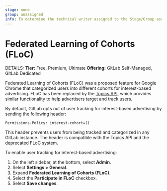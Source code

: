 ```yaml
---
stage: none
group: unassigned
info: To determine the technical writer assigned to the Stage/Group associated with this page, see https://handbook.gitlab.com/handbook/product/ux/technical-writing/#assignments
---
```


# Federated Learning of Cohorts (FLoC)

DETAILS:
**Tier:** Free, Premium, Ultimate
**Offering:** GitLab Self-Managed, GitLab Dedicated

Federated Learning of Cohorts (FLoC) was a proposed feature
for Google Chrome that categorized users into different cohorts for interest-based
advertising. FLoC has been replaced by the [Topics API](https://patcg-individual-drafts.github.io/topics/),
which provides similar functionality to help advertisers target and track users.

By default, GitLab opts out of user tracking for interest-based advertising
by sending the following header:

```plaintext
Permissions-Policy: interest-cohort=()
```

This header prevents users from being tracked and categorized in any GitLab instance.
The header is compatible with the Topics API and the deprecated FLoC system.

To enable user tracking for interest-based advertising:

1. On the left sidebar, at the bottom, select **Admin**.
1. Select **Settings > General**.
1. Expand **Federated Learning of Cohorts (FLoC)**.
1. Select the **Participate in FLoC** checkbox.
1. Select **Save changes**.

<!-- ## Troubleshooting

Include any troubleshooting steps that you can foresee. If you know beforehand what issues
one might have when setting this up, or when something is changed, or on upgrading, it's
important to describe those, too. Think of things that may go wrong and include them here.
This is important to minimize requests for support, and to avoid doc comments with
questions that you know someone might ask.

Each scenario can be a third-level heading, for example `### Getting error message X`.
If you have none to add when creating a doc, leave this section in place
but commented out to help encourage others to add to it in the future. -->
